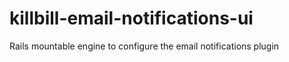# killbill-email-notifications-ui
Rails mountable engine to configure the email notifications plugin
